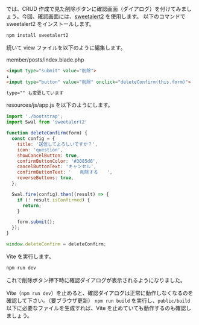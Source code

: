 では、CRUD 作成で見た削除ボタンに確認画面（ダイアログ）を付けてみましょう。今回、確認画面には、[sweetalert2](https://sweetalert2.github.io/) を使用します。
以下のコマンドで sweetalert2 をインストールします。

```bash
npm install sweetalert2
```

続いて view ファイルを以下のように編集します。

member/posts/index.blade.php
```html
<input type="submit" value="削除">
↓
<input type="button" value="削除" onclick="deleteConfirm(this.form)">

type="" も変更しています
```

resources/js/app.js を以下のようにします。

```js
import './bootstrap';
import Swal from 'sweetalert2'

function deleteConfirm(form) {
  const config = {
    title: '送信してよろしいですか？',
    icon: 'question',
    showCancelButton: true,
    confirmButtonColor: '#3085d6',
    cancelButtonText: 'キャンセル',
    confirmButtonText: '　　削除する　　',
    reverseButtons: true,
  };

  Swal.fire(config).then((result) => {
    if (! result.isConfirmed) {
      return;
    }

    form.submit();
  });
}

window.deleteConfirm = deleteConfirm;
```

Vite を実行します。

```bash
npm run dev
```

これで削除ボタン押下時に確認ダイアログが表示されるようになりました。

Vite（`npm run dev`）を止めると、確認ダイアログは正常に動作しなくなるのを確認して下さい。（要ブラウザ更新）
`npm run build` を実行し、`public/build` 以下に必要なファイルを生成すれば、Vite を止めていても動作するのも確認しましょう。
